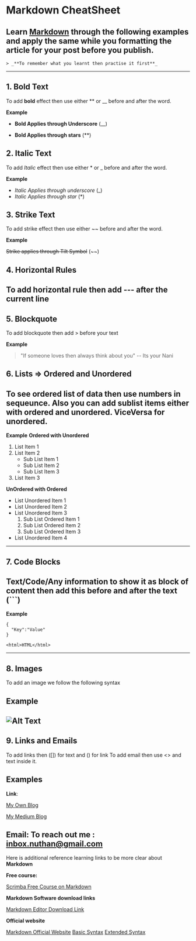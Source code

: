 # Markdown CheatSheet

Learn [**Markdown**](https://www.markdownguide.org/) through the following examples and apply the same while you formatting the article for your post before you publish.
---

```
> _**To remember what you learnt then practise it first**_
```
---

## 1. Bold Text
To add **bold** effect then use either ** or __ before and after the word.

**Example**

- __Bold Applies through Underscore__ (__)

- **Bold Applies through stars** (**)

## 2. Italic Text
To add _Italic_ effect then use either * or _ before and after the word.

**Example**
- _Italic Applies through underscore_ (_)
- *Italic Applies through star* (*)

## 3. Strike Text
To add strike effect then use either ~~ before and after the word.

**Example**

~~Strike applies through Tilt Symbol~~ (~~)

## 4. Horizontal Rules
To add horizontal rule then add --- after the current line
---

## 5. Blockquote
To add blockquote then add > before your text

**Example**

> "If someone loves then always think about you" -- Its your Nani


## 6. Lists => Ordered and Unordered
To see ordered list of data then use numbers in sequeunce. Also you can add sublist items either with ordered and unordered. ViceVersa for unordered.
---
**Example** 
**Ordered with Unordered**

1. List Item 1
2. List Item 2
    - Sub List Item 1
    - Sub List Item 2
    - Sub List Item 3
3. List Item 3

**UnOrdered with Ordered**
- List Unordered Item 1
- List Unordered Item 2
- List Unordered Item 3
    1. Sub List Ordered Item 1
    2. Sub List Ordered Item 2
    3. Sub List Ordered Item 3
- List Unordered Item 4
---

## 7. Code Blocks
Text/Code/Any information to show it as block of content then add this before and after the text (```) 
---

**Example**

```
{
  "Key":"Value"
}

<html>HTML</html>
```
---

## 8. Images
To add an image we follow the following syntax

**Example**
---
**![Alt Text](<URL_For_your_Image>)**
---

## 9. Links and Emails
To add links then ([]) for text and () for link
To add email then use <> and text inside it.

**Examples**
---
**Link**: 

[My Own Blog](http://techinuthan.blogspot.com/)

[My Medium Blog](https://nuthanmurarysetty.medium.com/)
          
**Email**: 
To reach out me : <inbox.nuthan@gmail.com>
---


Here is additional reference learning links to be more clear about **Markdown**

**Free course:** 

[Scrimba Free Course on Markdown](https://scrimba.com/learn/markdownblog)

**Markdown Software download links**

[Markdown Editor Download Link](http://markdownpad.com/)

**Official website**

[Markdown Official Website](https://www.markdownguide.org/)
[Basic Syntax](https://www.markdownguide.org/basic-syntax)
[Extended Syntax](https://www.markdownguide.org/extended-syntax/)



